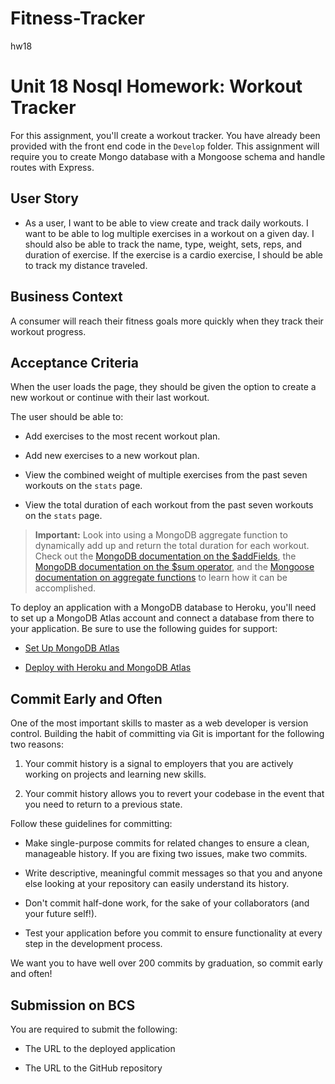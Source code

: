 # Fitness-Tracker
hw18


# Unit 18 Nosql Homework: Workout Tracker

For this assignment, you'll create a workout tracker. You have already been provided with the front end code in the `Develop` folder. This assignment will require you to create Mongo database with a Mongoose schema and handle routes with Express.

## User Story

* As a user, I want to be able to view create and track daily workouts. I want to be able to log multiple exercises in a workout on a given day. I should also be able to track the name, type, weight, sets, reps, and duration of exercise. If the exercise is a cardio exercise, I should be able to track my distance traveled.

## Business Context

A consumer will reach their fitness goals more quickly when they track their workout progress.

## Acceptance Criteria

When the user loads the page, they should be given the option to create a new workout or continue with their last workout.

The user should be able to:

  * Add exercises to the most recent workout plan.

  * Add new exercises to a new workout plan.

  * View the combined weight of multiple exercises from the past seven workouts on the `stats` page.

  * View the total duration of each workout from the past seven workouts on the `stats` page.

> **Important:** Look into using a MongoDB aggregate function to dynamically add up and return the total duration for each workout. Check out the [MongoDB documentation on the $addFields](https://docs.mongodb.com/manual/reference/operator/aggregation/addFields/), the [MongoDB documentation on the $sum operator](https://docs.mongodb.com/manual/reference/operator/aggregation/sum/), and the [Mongoose documentation on aggregate functions](https://mongoosejs.com/docs/api.html#aggregate_Aggregate) to learn how it can be accomplished.

To deploy an application with a MongoDB database to Heroku, you'll need to set up a MongoDB Atlas account and connect a database from there to your application. Be sure to use the following guides for support:

  * [Set Up MongoDB Atlas](../04-Important/MongoAtlas-Setup.md)

  * [Deploy with Heroku and MongoDB Atlas](../04-Important/MongoAtlas-Deploy.md)

## Commit Early and Often

One of the most important skills to master as a web developer is version control. Building the habit of committing via Git is important for the following two reasons:

1. Your commit history is a signal to employers that you are actively working on projects and learning new skills.

2. Your commit history allows you to revert your codebase in the event that you need to return to a previous state.

Follow these guidelines for committing:

* Make single-purpose commits for related changes to ensure a clean, manageable history. If you are fixing two issues, make two commits.

* Write descriptive, meaningful commit messages so that you and anyone else looking at your repository can easily understand its history.

* Don't commit half-done work, for the sake of your collaborators (and your future self!).

* Test your application before you commit to ensure functionality at every step in the development process.

We want you to have well over 200 commits by graduation, so commit early and often!

## Submission on BCS

You are required to submit the following:

* The URL to the deployed application

* The URL to the GitHub repository